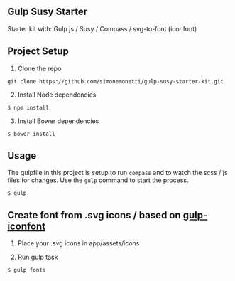 ## Gulp Susy Starter 

Starter kit with: Gulp.js / Susy / Compass / svg-to-font (iconfont)

## Project Setup  

1. Clone the repo 

~~~
git clone https://github.com/simonemonetti/gulp-susy-starter-kit.git
~~~

2. Install Node dependencies 

~~~
$ npm install
~~~

3. Install Bower dependencies

~~~
$ bower install
~~~

## Usage 

The gulpfile in this project is setup to run `compass` and to watch the scss / js files for changes. 
Use the `gulp` command to start the process. 

~~~
$ gulp
~~~

## Create font from .svg icons / based on [gulp-iconfont](https://github.com/nfroidure/gulp-iconfont)

1. Place your .svg icons in app/assets/icons

2. Run gulp task

~~~
$ gulp fonts
~~~
